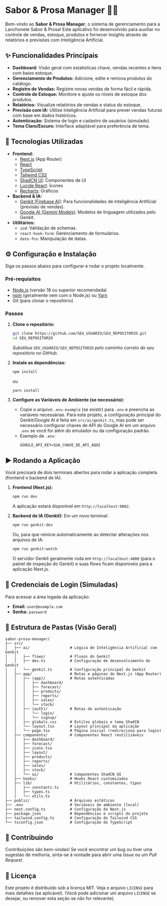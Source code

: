 
# Sabor & Prosa Manager 🍔🥤

Bem-vindo ao **Sabor & Prosa Manager**, o sistema de gerenciamento para a Lanchonete Sabor & Prosa! Este aplicativo foi desenvolvido para auxiliar no controle de vendas, estoque, produtos e fornecer insights através de relatórios e previsões com Inteligência Artificial.

## ✨ Funcionalidades Principais

*   **Dashboard:** Visão geral com estatísticas chave, vendas recentes e itens com baixo estoque.
*   **Gerenciamento de Produtos:** Adicione, edite e remova produtos do catálogo.
*   **Registro de Vendas:** Registre novas vendas de forma fácil e rápida.
*   **Controle de Estoque:** Monitore e ajuste os níveis de estoque dos produtos.
*   **Relatórios:** Visualize relatórios de vendas e status do estoque.
*   **Previsão com IA:** Utilize Inteligência Artificial para prever vendas futuras com base em dados históricos.
*   **Autenticação:** Sistema de login e cadastro de usuários (simulado).
*   **Tema Claro/Escuro:** Interface adaptável para preferência de tema.

## 🚀 Tecnologias Utilizadas

*   **Frontend:**
    *   [Next.js](https://nextjs.org/) (App Router)
    *   [React](https://react.dev/)
    *   [TypeScript](https://www.typescriptlang.org/)
    *   [Tailwind CSS](https://tailwindcss.com/)
    *   [ShadCN UI](https://ui.shadcn.com/): Componentes de UI
    *   [Lucide React](https://lucide.dev/): Ícones
    *   [Recharts](https://recharts.org/): Gráficos
*   **Backend & IA:**
    *   [Genkit (Firebase AI)](https://firebase.google.com/docs/genkit): Para funcionalidades de Inteligência Artificial (previsão de vendas).
    *   [Google AI (Gemini Models)](https://ai.google.dev/): Modelos de linguagem utilizados pelo Genkit.
*   **Utilitários:**
    *   `zod`: Validação de schemas.
    *   `react-hook-form`: Gerenciamento de formulários.
    *   `date-fns`: Manipulação de datas.

## ⚙️ Configuração e Instalação

Siga os passos abaixo para configurar e rodar o projeto localmente.

### Pré-requisitos

*   [Node.js](https://nodejs.org/) (versão 18 ou superior recomendada)
*   [npm](https://www.npmjs.com/) (geralmente vem com o Node.js) ou [Yarn](https://yarnpkg.com/)
*   Git (para clonar o repositório)

### Passos

1.  **Clone o repositório:**
    ```bash
    git clone https://github.com/SEU_USUARIO/SEU_REPOSITORIO.git
    cd SEU_REPOSITORIO
    ```
    *Substitua `SEU_USUARIO/SEU_REPOSITORIO` pelo caminho correto do seu repositório no GitHub.*

2.  **Instale as dependências:**
    ```bash
    npm install
    ```
    ou
    ```bash
    yarn install
    ```

3.  **Configure as Variáveis de Ambiente (se necessário):**
    *   Copie o arquivo `.env.example` (se existir) para `.env` e preencha as variáveis necessárias. Para este projeto, a configuração principal do Genkit/Google AI é feita em `src/ai/genkit.ts`, mas pode ser necessário configurar chaves de API do Google AI em um arquivo `.env` se você for além do emulador ou da configuração padrão.
    *   Exemplo de `.env`:
        ```
        GOOGLE_API_KEY=SUA_CHAVE_DE_API_AQUI
        ```

## ▶️ Rodando a Aplicação

Você precisará de dois terminais abertos para rodar a aplicação completa (frontend e backend de IA).

1.  **Frontend (Next.js):**
    ```bash
    npm run dev
    ```
    A aplicação estará disponível em `http://localhost:9002`.

2.  **Backend de IA (Genkit):**
    Em um novo terminal:
    ```bash
    npm run genkit:dev
    ```
    Ou, para que reinicie automaticamente ao detectar alterações nos arquivos de IA:
    ```bash
    npm run genkit:watch
    ```
    O servidor Genkit geralmente roda em `http://localhost:4000` (para o painel de inspeção do Genkit) e suas flows ficam disponíveis para a aplicação Next.js.

## 📝 Credenciais de Login (Simuladas)

Para acessar a área logada da aplicação:
*   **Email:** `user@example.com`
*   **Senha:** `password`

## 📂 Estrutura de Pastas (Visão Geral)

```
sabor-prosa-manager/
├── src/
│   ├── ai/                  # Lógica de Inteligência Artificial com Genkit
│   │   ├── flows/           # Fluxos do Genkit
│   │   ├── dev.ts           # Configuração de desenvolvimento do Genkit
│   │   └── genkit.ts        # Configuração principal do Genkit
│   ├── app/                 # Rotas e páginas do Next.js (App Router)
│   │   ├── (app)/           # Rotas autenticadas
│   │   │   ├── dashboard/
│   │   │   ├── forecast/
│   │   │   ├── products/
│   │   │   ├── reports/
│   │   │   ├── sales/
│   │   │   └── stock/
│   │   ├── (auth)/          # Rotas de autenticação
│   │   │   └── login/
│   │   │   └── signup/
│   │   ├── globals.css      # Estilos globais e tema ShadCN
│   │   └── layout.tsx       # Layout principal da aplicação
│   │   └── page.tsx         # Página inicial (redireciona para login)
│   ├── components/          # Componentes React reutilizáveis
│   │   ├── dashboard/
│   │   ├── forecast/
│   │   ├── icons.tsx
│   │   ├── layout/
│   │   ├── products/
│   │   ├── reports/
│   │   ├── sales/
│   │   ├── stock/
│   │   └── ui/              # Componentes ShadCN UI
│   ├── hooks/               # Hooks React customizados
│   ├── lib/                 # Utilitários, constantes, tipos
│   │   ├── constants.ts
│   │   ├── types.ts
│   │   └── utils.ts
├── public/                  # Arquivos estáticos
├── .env                     # Variáveis de ambiente (local)
├── next.config.ts           # Configuração do Next.js
├── package.json             # Dependências e scripts do projeto
├── tailwind.config.ts       # Configuração do Tailwind CSS
└── tsconfig.json            # Configuração do TypeScript
```

## 🤝 Contribuindo

Contribuições são bem-vindas! Se você encontrar um bug ou tiver uma sugestão de melhoria, sinta-se à vontade para abrir uma *Issue* ou um *Pull Request*.

## 📄 Licença

Este projeto é distribuído sob a licença MIT. Veja o arquivo `LICENSE` para mais detalhes (se aplicável).
(Você pode adicionar um arquivo `LICENSE` se desejar, ou remover esta seção se não for relevante).
